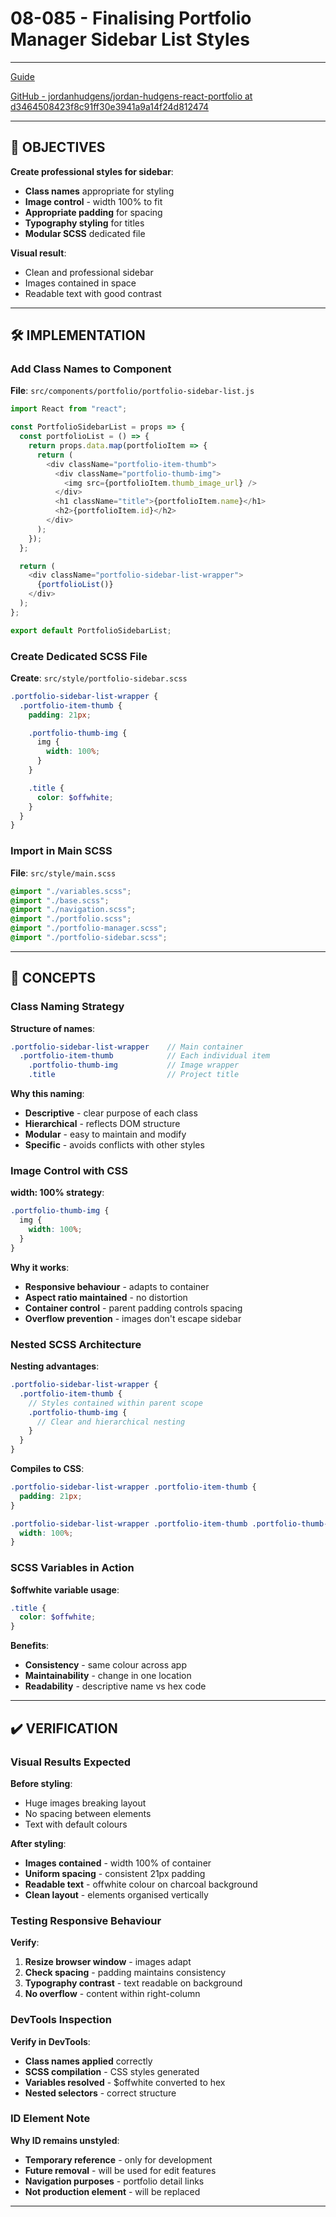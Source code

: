# 08-085 - Finalising Portfolio Manager Sidebar List Styles

---

[Guide](https://devcamp.com/pt-full-stack-development-javascript-python-react/guide/finalizing-portfolio-manager-sidebar-list-styles)

[GitHub - jordanhudgens/jordan-hudgens-react-portfolio at d3464508423f8c91ff30e3941a9a14f24d812474](https://github.com/jordanhudgens/jordan-hudgens-react-portfolio/tree/d3464508423f8c91ff30e3941a9a14f24d812474)

---

## 🎯 OBJECTIVES

**Create professional styles for sidebar**:

- **Class names** appropriate for styling
- **Image control** - width 100% to fit
- **Appropriate padding** for spacing
- **Typography styling** for titles
- **Modular SCSS** dedicated file

**Visual result**:

- Clean and professional sidebar
- Images contained in space
- Readable text with good contrast

---

## 🛠️ IMPLEMENTATION

### Add Class Names to Component

**File**: `src/components/portfolio/portfolio-sidebar-list.js`

```javascript
import React from "react";

const PortfolioSidebarList = props => {
  const portfolioList = () => {
    return props.data.map(portfolioItem => {
      return (
        <div className="portfolio-item-thumb">
          <div className="portfolio-thumb-img">
            <img src={portfolioItem.thumb_image_url} />
          </div>
          <h1 className="title">{portfolioItem.name}</h1>
          <h2>{portfolioItem.id}</h2>
        </div>
      );
    });
  };

  return (
    <div className="portfolio-sidebar-list-wrapper">
      {portfolioList()}
    </div>
  );
};

export default PortfolioSidebarList;
```

### Create Dedicated SCSS File

**Create**: `src/style/portfolio-sidebar.scss`

```scss
.portfolio-sidebar-list-wrapper {
  .portfolio-item-thumb {
    padding: 21px;

    .portfolio-thumb-img {
      img {
        width: 100%;
      }
    }

    .title {
      color: $offwhite;
    }
  }
}
```

### Import in Main SCSS

**File**: `src/style/main.scss`

```scss
@import "./variables.scss";
@import "./base.scss";
@import "./navigation.scss";
@import "./portfolio.scss";
@import "./portfolio-manager.scss";
@import "./portfolio-sidebar.scss";
```

---

## 🔧 CONCEPTS

### Class Naming Strategy

**Structure of names**:

```scss
.portfolio-sidebar-list-wrapper    // Main container
  .portfolio-item-thumb            // Each individual item
    .portfolio-thumb-img           // Image wrapper
    .title                         // Project title
```

**Why this naming**:

- **Descriptive** - clear purpose of each class
- **Hierarchical** - reflects DOM structure
- **Modular** - easy to maintain and modify
- **Specific** - avoids conflicts with other styles

### Image Control with CSS

**width: 100% strategy**:

```scss
.portfolio-thumb-img {
  img {
    width: 100%;
  }
}
```

**Why it works**:

- **Responsive behaviour** - adapts to container
- **Aspect ratio maintained** - no distortion
- **Container control** - parent padding controls spacing
- **Overflow prevention** - images don't escape sidebar

### Nested SCSS Architecture

**Nesting advantages**:

```scss
.portfolio-sidebar-list-wrapper {
  .portfolio-item-thumb {
    // Styles contained within parent scope
    .portfolio-thumb-img {
      // Clear and hierarchical nesting
    }
  }
}
```

**Compiles to CSS**:

```css
.portfolio-sidebar-list-wrapper .portfolio-item-thumb {
  padding: 21px;
}

.portfolio-sidebar-list-wrapper .portfolio-item-thumb .portfolio-thumb-img img {
  width: 100%;
}
```

### SCSS Variables in Action

**$offwhite variable usage**:

```scss
.title {
  color: $offwhite;
}
```

**Benefits**:

- **Consistency** - same colour across app
- **Maintainability** - change in one location
- **Readability** - descriptive name vs hex code

---

## ✔️ VERIFICATION

### Visual Results Expected

**Before styling**:

- Huge images breaking layout
- No spacing between elements
- Text with default colours

**After styling**:

- **Images contained** - width 100% of container
- **Uniform spacing** - consistent 21px padding
- **Readable text** - offwhite colour on charcoal background
- **Clean layout** - elements organised vertically

### Testing Responsive Behaviour

**Verify**:

1. **Resize browser window** - images adapt
2. **Check spacing** - padding maintains consistency
3. **Typography contrast** - text readable on background
4. **No overflow** - content within right-column

### DevTools Inspection

**Verify in DevTools**:

- **Class names applied** correctly
- **SCSS compilation** - CSS styles generated
- **Variables resolved** - $offwhite converted to hex
- **Nested selectors** - correct structure

### ID Element Note

**Why ID remains unstyled**:

- **Temporary reference** - only for development
- **Future removal** - will be used for edit features
- **Navigation purposes** - portfolio detail links
- **Not production element** - will be replaced

---
